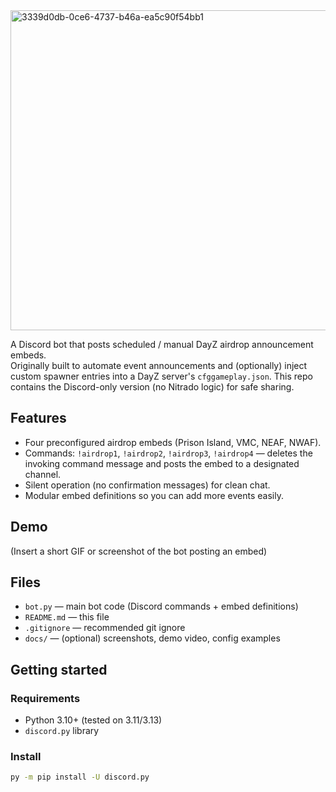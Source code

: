 <img width="768" height="512" alt="3339d0db-0ce6-4737-b46a-ea5c90f54bb1" src="https://github.com/user-attachments/assets/3713485d-fb53-4b7b-aa87-b2e6c4c611be" />


A Discord bot that posts scheduled / manual DayZ airdrop announcement embeds.  
Originally built to automate event announcements and (optionally) inject custom spawner entries into a DayZ server's `cfggameplay.json`. This repo contains the Discord-only version (no Nitrado logic) for safe sharing.

## Features
- Four preconfigured airdrop embeds (Prison Island, VMC, NEAF, NWAF).
- Commands: `!airdrop1`, `!airdrop2`, `!airdrop3`, `!airdrop4` — deletes the invoking command message and posts the embed to a designated channel.
- Silent operation (no confirmation messages) for clean chat.
- Modular embed definitions so you can add more events easily.

## Demo
(Insert a short GIF or screenshot of the bot posting an embed)

## Files
- `bot.py` — main bot code (Discord commands + embed definitions)
- `README.md` — this file
- `.gitignore` — recommended git ignore
- `docs/` — (optional) screenshots, demo video, config examples

## Getting started

### Requirements
- Python 3.10+ (tested on 3.11/3.13)
- `discord.py` library

### Install
```bash
py -m pip install -U discord.py
